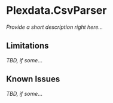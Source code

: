 # Plexdata.CsvParser

_Provide a short description right here..._

## Limitations

_TBD, if some_...

## Known Issues

_TBD, if some_...

